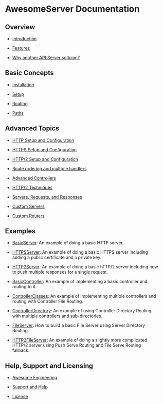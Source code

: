 # AwesomeServer Documentation

## Overview
 - [Introduction](../README.md)

 - [Features](../README.md#features)

 - [Why another API Server soltuion?](../README.md#why-another-api-server-solution)

## Basic Concepts
 - [Installation](../README.md#installation)

 - [Setup](../README.md#setup)

 - [Routing](../README.md#routing)

 - [Paths](../README.md#paths)

## Advanced Topics

 - [HTTP Setup and Configuration](./Advanced_HTTPSetup.md)

 - [HTTPS Setup and Configuration](./Advanced_HTTPSSetup.md)

 - [HTTP/2 Setup and Configuration](./Advanced_HTTP2Setup.md)

 - [Route ordering and multiple handlers](./Advanced_Routing.md)

 - [Advanced Controllers](./Advanced_Controllers.md)

 - [HTTP/2 Techniques](./Advanced_HTTP2Techniques.md)

 - [Servers, Requests, and Responses](./Advanced_ServersRequestsResponses.md)

 - [Custom Servers](./Advanced_CustomServers.md)

 - [Custom Routers](./Advanced_CustomRouters.md)

## Examples
 - [BasicServer](../examples/BasicServer/README.md): An example of doing a basic HTTP server.

 - [HTTPSServer](../examples/HTTPSServer/README.md): An example of doing a basic HTTPS server including adding a public certificate and a private key.

 - [HTTP2Server](../examples/HTTP2Server/README.md): An example of doing a basic hTTP/2 server including how to push multiple responses for a single request.

 - [BasicController](../examples/BasicController/README.md): An example of implementing a basic controller and routing to it.

 - [ControllerClasses](../examples/ControllerClasses/README.md): An example of implementing multiple controllers and routing with Controller File Routing.

 - [ControllerDirectory](../examples/ControllerDirectory/README.md): An example of using Controller Directory Routing with multiple controllers and sub-directories.

 - [FileServer](../examples/FileServer/README.md): How to build a basic File Server using Server Directory Routing.

 - [HTTP2FileServer](../examples/HTTP2FileServer/README.md): An example of doing a slightly more complicated HTTP/2 server using Push Serve Routing and File Serve Routing fallback.

## Help, Support and Licensing

 - [Awesome Engineering](../README.md#the-awesome-engineering-company)

 - [Support and Help](../README.md#support-and-help)

 - [License](../README.md#license)
